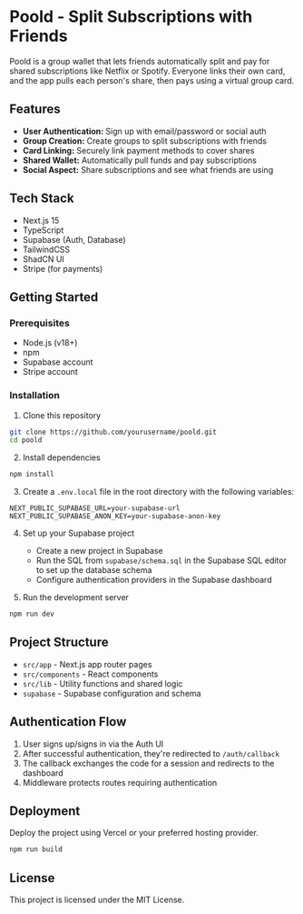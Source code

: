 # Poold - Split Subscriptions with Friends

Poold is a group wallet that lets friends automatically split and pay for shared subscriptions like Netflix or Spotify. Everyone links their own card, and the app pulls each person's share, then pays using a virtual group card.

## Features

- **User Authentication:** Sign up with email/password or social auth
- **Group Creation:** Create groups to split subscriptions with friends
- **Card Linking:** Securely link payment methods to cover shares
- **Shared Wallet:** Automatically pull funds and pay subscriptions
- **Social Aspect:** Share subscriptions and see what friends are using

## Tech Stack

- Next.js 15
- TypeScript
- Supabase (Auth, Database)
- TailwindCSS
- ShadCN UI
- Stripe (for payments)

## Getting Started

### Prerequisites

- Node.js (v18+)
- npm
- Supabase account
- Stripe account

### Installation

1. Clone this repository
```bash
git clone https://github.com/yourusername/poold.git
cd poold
```

2. Install dependencies
```bash
npm install
```

3. Create a `.env.local` file in the root directory with the following variables:
```
NEXT_PUBLIC_SUPABASE_URL=your-supabase-url
NEXT_PUBLIC_SUPABASE_ANON_KEY=your-supabase-anon-key
```

4. Set up your Supabase project
   - Create a new project in Supabase
   - Run the SQL from `supabase/schema.sql` in the Supabase SQL editor to set up the database schema
   - Configure authentication providers in the Supabase dashboard

5. Run the development server
```bash
npm run dev
```

## Project Structure

- `src/app` - Next.js app router pages
- `src/components` - React components
- `src/lib` - Utility functions and shared logic
- `supabase` - Supabase configuration and schema

## Authentication Flow

1. User signs up/signs in via the Auth UI
2. After successful authentication, they're redirected to `/auth/callback`
3. The callback exchanges the code for a session and redirects to the dashboard
4. Middleware protects routes requiring authentication

## Deployment

Deploy the project using Vercel or your preferred hosting provider.

```bash
npm run build
```

## License

This project is licensed under the MIT License.

